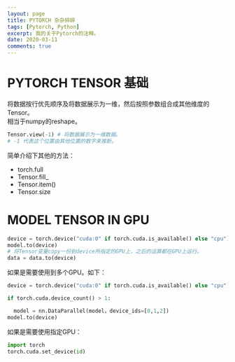 ```yaml
---
layout: page
title: PYTORCH 杂杂碎碎
tags: [Pytorch, Python]
excerpt: 我的关于Pytorch的注释。
date: 2020-03-11
comments: true
---
```


# PYTORCH TENSOR 基础

将数据按行优先顺序及将数据展示为一维，然后按照参数组合成其他维度的Tensor。  
相当于numpy的reshape。
```python
Tensor.view(-1) # 将数据展示为一维数据。
# -1 代表这个位置由其他位置的数字来推断。
```
简单介绍下其他的方法：
* torch.full
* Tensor.fill_
* Tensor.item()  
* Tensor.size   
<!-- ![示例]() -->

# MODEL TENSOR IN GPU

```python
device = torch.device("cuda:0" if torch.cuda.is_available() else "cpu")
model.to(device)
# 将Tensor变量copy一份到device所指定的GPU上，之后的运算都在GPU上运行。
data = data.to(device)
```
如果是需要使用到多个GPU。如下：
```python
device = torch.device("cuda:0" if torch.cuda.is_available() else "cpu")

if torch.cuda.device_count() > 1:

  model = nn.DataParallel(model，device_ids=[0,1,2])
model.to(device)
```
如果是需要使用指定GPU：
```python
import torch
torch.cuda.set_device(id)
```
